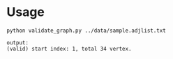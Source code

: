 # Usage
`python validate_graph.py ../data/sample.adjlist.txt`  

`output:`    
`(valid) start index: 1, total 34 vertex.`       
